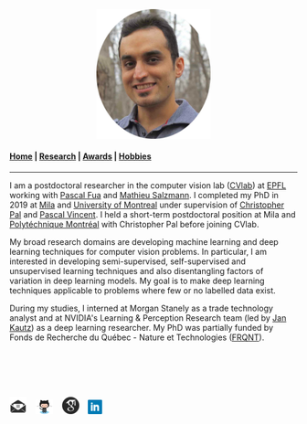 <p align="center">
  <img src="Images/profile.jpg" width="200"/>
</p>

#### [Home](index.md) | [Research](research.md) | [Awards](awards.md) | [Hobbies](hobbies.md)

-----------------------------

I am a postdoctoral researcher in the computer vision lab ([CVlab](https://www.epfl.ch/labs/cvlab/)) at [EPFL](https://www.epfl.ch/en/) working with [Pascal Fua](https://people.epfl.ch/pascal.fua/bio?lang=en) and [Mathieu Salzmann](https://people.epfl.ch/mathieu.salzmann). 
I completed my PhD in 2019 at [Mila](https://mila.quebec/en/) and [University of Montreal](http://www.umontreal.ca/en/) under supervision of [Christopher Pal](https://scholar.google.ca/citations?user=1ScWJOoAAAAJ&hl=en) and [Pascal Vincent](https://scholar.google.com/citations?user=WBCKQMsAAAAJ). I held a short-term postdoctoral position at Mila and [Polytéchnique Montréal](https://www.polymtl.ca/en) with Christopher Pal before joining CVlab.    

My broad research domains are developing machine learning and deep learning techniques for computer vision problems. In particular, I am interested in developing semi-supervised, self-supervised and unsupervised learning techniques and also disentangling factors of variation in deep learning models. My goal is to make deep learning techniques applicable to problems where few or no labelled data exist.

During my studies, I interned at Morgan Stanely as a trade technology analyst and at NVIDIA's Learning & Perception Research team (led by [Jan Kautz](https://research.nvidia.com/person/jan-kautz)) as a deep learning researcher. My PhD was partially funded by Fonds de Recherche du Québec - Nature et Technologies ([FRQNT](http://www.frqnt.gouv.qc.ca/en/le-frqnt)).

<br/>
<br/>
<br/>
<br/>

<a href="mailto:sina.honari@epfl.ch"><img src="Images/social/email_bw.png" width="30"></a> &nbsp;&nbsp;
[<img src="Images/social/github_cat.png" width="30">](https://github.com/SinaHonari) &nbsp;&nbsp;
[<img src="Images/social/gscholar.png" width="30">](https://scholar.google.com/citations?user=8uou2n4AAAAJ&hl=en) &nbsp;&nbsp;
[<img src="Images/social/linkedin.png" width="25">](https://www.linkedin.com/in/sinahonari)
